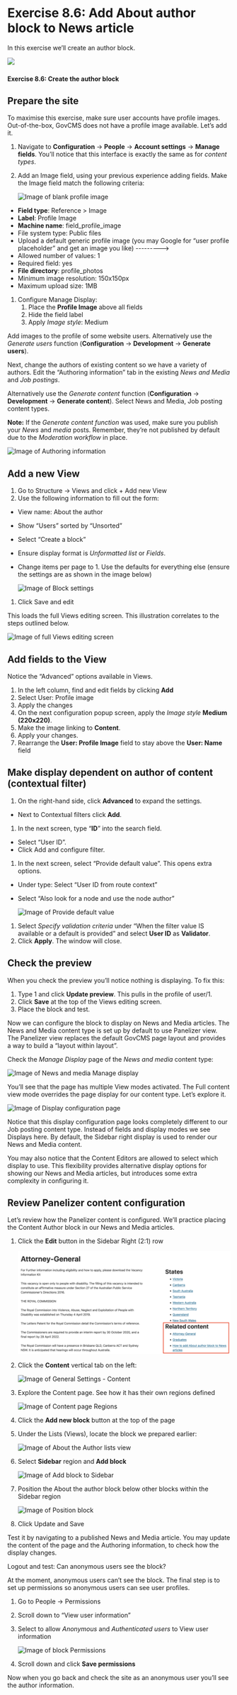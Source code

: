 # Exercise 8.6: Add About author block to News article

In this exercise we’ll create an author block.

![](https://blobscdn.gitbook.com/v0/b/gitbook-28427.appspot.com/o/assets%2Fgovcms-site-builder%2F-LzEeysPiuilE7VSaStD%2F-LzEfAJUmyaoiKMb8l4\_%2F115.png?generation=1579737221013347\&alt=media)

#### **Exercise 8.6:** Create the author block

## Prepare the site

To maximise this exercise, make sure user accounts have profile images. Out-of-the-box, GovCMS does not have a profile image available. Let’s add it.

1. Navigate to **Configuration** → **People** → **Account settings** → **Manage fields**. You’ll notice that this interface is exactly the same as for _content types_.
2.  Add an Image field, using your previous experience adding fields. Make the Image field match the following criteria:

    <img src="../.gitbook/assets/116 (1).png" alt="Image of blank profile image" data-size="original">

* **Field type**: Reference > Image
* **Label**: Profile Image
* **Machine name**: field\_profile\_image
* File system type: Public files
* Upload a default generic profile image (you may Google for “user profile placeholder” and get an image you like) --------->
* Allowed number of values: 1
* Required field: yes
* **File directory**: profile\_photos
* Minimum image resolution: 150x150px
* Maximum upload size: 1MB

1. Configure Manage Display:
   1. Place the **Profile Image** above all fields
   2. Hide the field label
   3. Apply _Image style_: Medium

Add images to the profile of some website users. Alternatively use the _Generate users_ function (**Configuration** → **Development** → **Generate users**).

Next, change the authors of existing content so we have a variety of authors. Edit the “Authoring information” tab in the existing _News and Media_ and _Job postings_.

Alternatively use the _Generate content_ function (**Configuration** → **Development** → **Generate content**). Select News and Media, Job posting content types.

**Note:** If the _Generate content function_ was used, make sure you publish your _News_ and _media_ posts. Remember, they’re not published by default due to the _Moderation workflow_ in place.

![Image of Authoring information](../.gitbook/assets/117.png)

## Add a new View

1. Go to Structure → Views and click + Add new View
2. Use the following information to fill out the form:

* View name: About the author
* Show “Users” sorted by “Unsorted”
* Select “Create a block”
* Ensure display format is _Unformatted list_ or _Fields_.
*   Change items per page to 1. Use the defaults for everything else (ensure the settings are as shown in the image below)

    <img src="../.gitbook/assets/118 (1).png" alt="Image of Block settings" data-size="original">

1. Click Save and edit

This loads the full Views editing screen. This illustration correlates to the steps outlined below.

![Image of full Views editing screen](../.gitbook/assets/119.png)

## Add fields to the View

Notice the “Advanced” options available in Views.

1. In the left column, find and edit fields by clicking **Add**
2. Select User: Profile image
3. Apply the changes
4. On the next configuration popup screen, apply the _Image style_ **Medium (220x220)**.
5. Make the image linking to **Content**.
6. Apply your changes.
7. Rearrange the **User: Profile Image** field to stay above the **User: Name** field

## Make display dependent on author of content (contextual filter)

1. On the right-hand side, click **Advanced** to expand the settings.

* Next to Contextual filters click **Add**.

1. In the next screen, type “**ID**” into the search field.

* Select “User ID”.
* Click Add and configure filter.

1. In the next screen, select “Provide default value”. This opens extra options.

* Under type: Select “User ID from route context”
*   Select “Also look for a node and use the node author”

    <img src="../.gitbook/assets/120 (1).png" alt="Image of Provide default value" data-size="original">

1. Select _Specify validation criteria_ under “When the filter value IS available or a default is provided” and select **User ID** as **Validator**.
2. Click **Apply**. The window will close.

## Check the preview

When you check the preview you’ll notice nothing is displaying. To fix this:

1. Type 1 and click **Update preview**. This pulls in the profile of user/1.
2. Click **Save** at the top of the Views editing screen.
3. Place the block and test.

Now we can configure the block to display on News and Media articles. The News and Media content type is set up by default to use Panelizer view. The Panelizer view replaces the default GovCMS page layout and provides a way to build a “layout within layout”.

Check the _Manage Display_ page of the _News and media_ content type:

![Image of News and media Manage display](<../.gitbook/assets/121 (1).png>)

You’ll see that the page has multiple View modes activated. The Full content view mode overrides the page display for our content type. Let’s explore it.

![Image of Display configuration page](<../.gitbook/assets/122 (1).png>)

Notice that this display configuration page looks completely different to our Job posting content type. Instead of fields and display modes we see Displays here. By default, the Sidebar right display is used to render our News and Media content.

You may also notice that the Content Editors are allowed to select which display to use. This flexibility provides alternative display options for showing our News and Media articles, but introduces some extra complexity in configuring it.

## Review Panelizer content configuration

Let’s review how the Panelizer content is configured. We’ll practice placing the Content Author block in our News and Media articles.

1.  Click the **Edit** button in the Sidebar Right (2:1) row

    <img src="../.gitbook/assets/115 (1) (1) (1) (1) (1) (2) (1) (1) (2).png" alt="Image of Edit Sidebar Right" data-size="original">
2.  Click the **Content** vertical tab on the left:

    <img src="../.gitbook/assets/124 (1).png" alt="Image of General Settings - Content" data-size="original">
3.  Explore the Content page. See how it has their own regions defined

    <img src="../.gitbook/assets/125 (1).png" alt="Image of Content page Regions" data-size="original">
4. Click the **Add new block** button at the top of the page
5.  Under the Lists (Views), locate the block we prepared earlier:

    <img src="../.gitbook/assets/126 (1).png" alt="Image of About the Author lists view" data-size="original">
6.  Select **Sidebar** region and **Add block**

    <img src="../.gitbook/assets/127 (1).png" alt="Image of Add block to Sidebar" data-size="original">
7.  Position the About the author block below other blocks within the Sidebar region

    <img src="../.gitbook/assets/128.png" alt="Image of Position block" data-size="original">
8. Click Update and Save

Test it by navigating to a published News and Media article. You may update the content of the page and the Authoring information, to check how the display changes.

Logout and test: Can anonymous users see the block?

At the moment, anonymous users can’t see the block. The final step is to set up permissions so anonymous users can see user profiles.

1. Go to People → Permissions
2. Scroll down to “View user information”
3.  Select to allow _Anonymous_ and _Authenticated users_ to View user information

    <img src="../.gitbook/assets/129.png" alt="Image of block Permissions" data-size="original">
4. Scroll down and click **Save permissions**

Now when you go back and check the site as an anonymous user you’ll see the author information.
